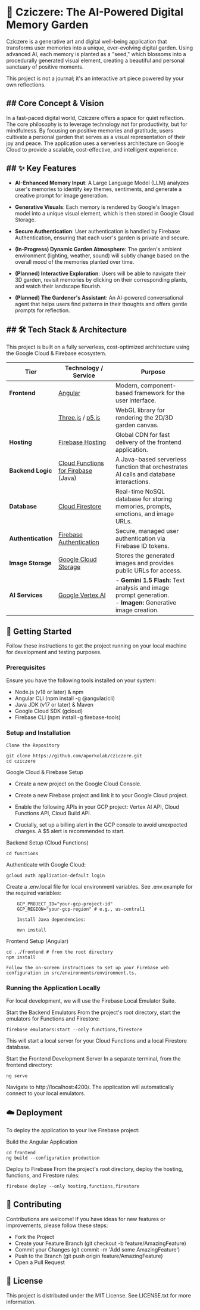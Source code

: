 
# 🌱 Cziczere: The AI-Powered Digital Memory Garden

Cziczere is a generative art and digital well-being application that transforms user memories into a unique, ever-evolving digital garden. Using advanced AI, each memory is planted as a "seed," which blossoms into a procedurally generated visual element, creating a beautiful and personal sanctuary of positive moments.

This project is not a journal; it's an interactive art piece powered by your own reflections.

## ## Core Concept & Vision

In a fast-paced digital world, Cziczere offers a space for quiet reflection. The core philosophy is to leverage technology not for productivity, but for mindfulness. By focusing on positive memories and gratitude, users cultivate a personal garden that serves as a visual representation of their joy and peace. The application uses a serverless architecture on Google Cloud to provide a scalable, cost-effective, and intelligent experience.

## ## ✨ Key Features

-   **AI-Enhanced Memory Input**: A Large Language Model (LLM) analyzes user's memories to identify key themes, sentiments, and generate a creative prompt for image generation.
    
-   **Generative Visuals**: Each memory is rendered by Google's Imagen model into a unique visual element, which is then stored in Google Cloud Storage.
    
-   **Secure Authentication**: User authentication is handled by Firebase Authentication, ensuring that each user's garden is private and secure.

-   **(In-Progress) Dynamic Garden Atmosphere**: The garden's ambient environment (lighting, weather, sound) will subtly change based on the overall mood of the memories planted over time.
    
-   **(Planned) Interactive Exploration**: Users will be able to navigate their 3D garden, revisit memories by clicking on their corresponding plants, and watch their landscape flourish.
    
-   **(Planned) The Gardener's Assistant**: An AI-powered conversational agent that helps users find patterns in their thoughts and offers gentle prompts for reflection.

## ## 🛠️ Tech Stack & Architecture

This project is built on a fully serverless, cost-optimized architecture using the Google Cloud & Firebase ecosystem.


| Tier              | Technology / Service                                                                                     | Purpose                                                                                           |
|-------------------|----------------------------------------------------------------------------------------------------------|---------------------------------------------------------------------------------------------------|
| **Frontend**      | [Angular](https://angular.io/)                                                                           | Modern, component-based framework for the user interface.                                         |
|                   | [Three.js](https://threejs.org/) / [p5.js](https://p5js.org/)                                            | WebGL library for rendering the 2D/3D garden canvas.                                              |
| **Hosting**       | [Firebase Hosting](https://firebase.google.com/docs/hosting)                                             | Global CDN for fast delivery of the frontend application.                                          |
| **Backend Logic** | [Cloud Functions for Firebase](https://firebase.google.com/docs/functions) (Java)                        | A Java-based serverless function that orchestrates AI calls and database interactions.            |
| **Database**      | [Cloud Firestore](https://firebase.google.com/docs/firestore)                                            | Real-time NoSQL database for storing memories, prompts, emotions, and image URLs.                 |
| **Authentication**| [Firebase Authentication](https://firebase.google.com/docs/auth)                                         | Secure, managed user authentication via Firebase ID tokens.                                       |
| **Image Storage** | [Google Cloud Storage](https://cloud.google.com/storage)                                                 | Stores the generated images and provides public URLs for access.                                  |
| **AI Services**   | [Google Vertex AI](https://cloud.google.com/vertex-ai)                                                   | - **Gemini 1.5 Flash:** Text analysis and image prompt generation.<br>- **Imagen:** Generative image creation. |

## 🚀 Getting Started

Follow these instructions to get the project running on your local machine for development and testing purposes.
### Prerequisites

Ensure you have the following tools installed on your system:

 - Node.js (v18 or later) & npm
 - Angular CLI (npm install -g @angular/cli)   
 - Java JDK (v17 or later) & Maven   
 - Google Cloud SDK (gcloud)   
 - Firebase CLI (npm install -g
   firebase-tools)

### Setup and Installation

    Clone the Repository

    git clone https://github.com/aporkolab/cziczere.git
    cd cziczere

Google Cloud & Firebase Setup

 - Create a new project on the Google Cloud Console.
 - Create a new Firebase project and link it to your Google Cloud
   project.
   
   
 - Enable the following APIs in your GCP project: Vertex AI API, Cloud
   Functions API, Cloud Build API.
   
 - Crucially, set up a billing alert in the GCP console to avoid
   unexpected charges. A $5 alert is recommended to start.

Backend Setup (Cloud Functions)

    cd functions

   Authenticate with Google Cloud:

    gcloud auth application-default login

Create a .env.local file for local environment variables. See .env.example for the required variables:

        GCP_PROJECT_ID="your-gcp-project-id"
        GCP_REGION="your-gcp-region" # e.g., us-central1

        Install Java dependencies:

        mvn install

Frontend Setup (Angular)

    cd ../frontend # from the root directory
    npm install

    Follow the on-screen instructions to set up your Firebase web configuration in src/environments/environment.ts.

### Running the Application Locally

For local development, we will use the Firebase Local Emulator Suite.

Start the Backend Emulators
From the project's root directory, start the emulators for Functions and Firestore:

    firebase emulators:start --only functions,firestore

This will start a local server for your Cloud Functions and a local Firestore database.

Start the Frontend Development Server
In a separate terminal, from the frontend directory:

    ng serve

Navigate to http://localhost:4200/. The application will automatically connect to your local emulators.

## ☁️ Deployment

To deploy the application to your live Firebase project:

Build the Angular Application

    cd frontend
    ng build --configuration production

Deploy to Firebase
From the project's root directory, deploy the hosting, functions, and Firestore rules:

    firebase deploy --only hosting,functions,firestore

## 🤝 Contributing

Contributions are welcome! If you have ideas for new features or improvements, please follow these steps:

- Fork the Project
- Create your Feature Branch (git checkout -b feature/AmazingFeature)
- Commit your Changes (git commit -m 'Add some AmazingFeature')
- Push to the Branch (git push origin feature/AmazingFeature)
- Open a Pull Request

## 📄 License

This project is distributed under the MIT License. See LICENSE.txt for more information.
